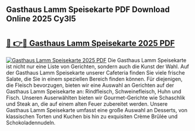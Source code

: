 ## Gasthaus Lamm Speisekarte PDF Download Online 2025 Cy3l5

# <h2><a href="http://gc5tj4x.nevu.top/?p=Gasthaus+Lamm+Speisekarte">🔗 👉🔴 Gasthaus Lamm Speisekarte 2025 PDF</a></h2>

[![Gasthaus Lamm Speisekarte 2025 PDF](https://i.imgur.com/dBaPXMq.png)](http://gc5tj4x.nevu.top/?p=Gasthaus+Lamm+Speisekarte)
Die Gasthaus Lamm Speisekarte ist nicht nur eine Liste von Gerichten, sondern auch die Kunst der Wahl. Auf der Gasthaus Lamm Speisekarte unserer Cafeteria finden Sie viele frische Salate, die Sie in einem speziellen Bereich finden können. Für diejenigen, die Fleisch bevorzugen, bieten wir eine Auswahl an Gerichten auf der Gasthaus Lamm Speisekarte an: Rindfleisch, Schweinefleisch, Huhn und Fisch. Unseren Auserwählten bieten wir Gourmet-Gerichte wie Schaschlik und Steak an, die auf einem alten Feuer zubereitet werden. Unsere Gasthaus Lamm Speisekarte umfasst eine große Auswahl an Desserts, von klassischen Torten und Kuchen bis hin zu exquisiten Crème Brûlée und Schokoladennudeln.
